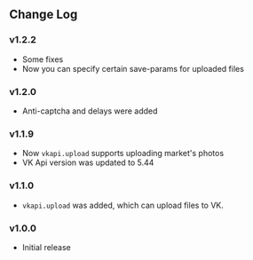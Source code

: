 ## Change Log

### v1.2.2
* Some fixes
* Now you can specify certain save-params for uploaded files

### v1.2.0
* Anti-captcha and delays were added

### v1.1.9
* Now `vkapi.upload` supports uploading market's photos
* VK Api version was updated to 5.44

### v1.1.0
* `vkapi.upload` was added, which can upload files to VK.

### v1.0.0
* Initial release

